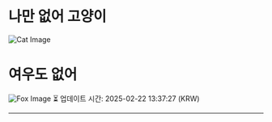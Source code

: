 
# 나만 없어 고양이

![Cat Image](https://cdn2.thecatapi.com/images/4u3.jpg)

# 여우도 없어
![Fox Image](https://randomfox.ca/images/78.jpg)
⏳ 업데이트 시간: 2025-02-22 13:37:27 (KRW)

---
